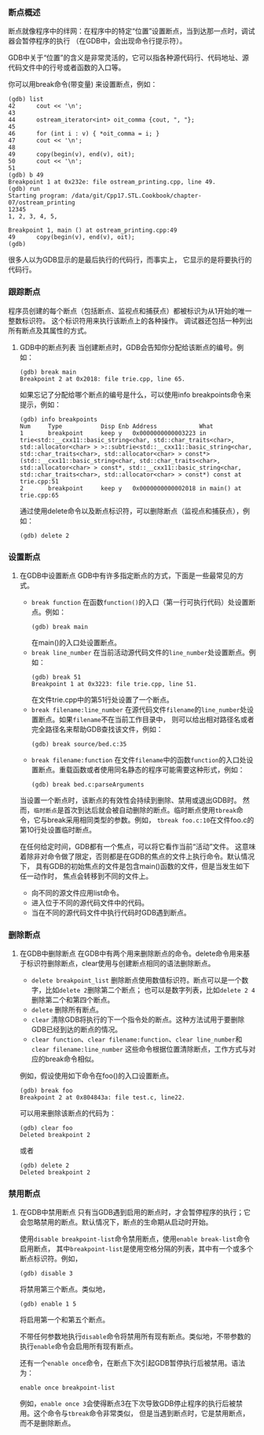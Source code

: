 ### 断点概述

断点就像程序中的绊网：在程序中的特定“位置”设置断点，当到达那一点时，调试器会暂停程序的执行
（在GDB中，会出现命令行提示符）。

GDB中关于“位置”的含义是非常灵活的，它可以指各种源代码行、代码地址、源代码文件中的行号或者函数的入口等。

你可以用break命令(带变量) 来设置断点，例如：

```
(gdb) list
42	    cout << '\n';
43	
44	    ostream_iterator<int> oit_comma {cout, ", "};
45	
46	    for (int i : v) { *oit_comma = i; }
47	    cout << '\n';
48	
49	    copy(begin(v), end(v), oit);
50	    cout << '\n';
51	
(gdb) b 49
Breakpoint 1 at 0x232e: file ostream_printing.cpp, line 49.
(gdb) run
Starting program: /data/git/Cpp17.STL.Cookbook/chapter-07/ostream_printing 
12345
1, 2, 3, 4, 5, 

Breakpoint 1, main () at ostream_printing.cpp:49
49	    copy(begin(v), end(v), oit);
(gdb) 
```

很多人以为GDB显示的是最后执行的代码行，而事实上，
它显示的是将要执行的代码行。

### 跟踪断点

程序员创建的每个断点（包括断点、监视点和捕获点）都被标识为从1开始的唯一整数标识符。
这个标识符用来执行该断点上的各种操作。
调试器还包括一种列出所有断点及其属性的方式。

1. GDB中的断点列表
    当创建断点时，GDB会告知你分配给该断点的编号。例如：
    ```
    (gdb) break main
    Breakpoint 2 at 0x2018: file trie.cpp, line 65.
    ```
    如果忘记了分配给哪个断点的编号是什么，可以使用info breakpoints命令来提示，例如：
    ```
    (gdb) info breakpoints 
    Num     Type           Disp Enb Address            What
    1       breakpoint     keep y   0x0000000000003223 in trie<std::__cxx11::basic_string<char, std::char_traits<char>, std::allocator<char> > >::subtrie<std::__cxx11::basic_string<char, std::char_traits<char>, std::allocator<char> > const*>(std::__cxx11::basic_string<char, std::char_traits<char>, std::allocator<char> > const*, std::__cxx11::basic_string<char, std::char_traits<char>, std::allocator<char> > const*) const at trie.cpp:51
    2       breakpoint     keep y   0x0000000000002018 in main() at trie.cpp:65
    ```
    通过使用delete命令以及断点标识符，可以删除断点（监视点和捕获点），例如：
    ```
    (gdb) delete 2
    ```

### 设置断点

1. 在GDB中设置断点
    GDB中有许多指定断点的方式，下面是一些最常见的方式。
    - `break function`
        在函数`function()`的入口（第一行可执行代码）处设置断点。例如：
        ```
        (gdb) break main
        ```
        在main()的入口处设置断点。
    - `break line_number`
        在当前活动源代码文件的`line_number`处设置断点。例如：
        ```
        (gdb) break 51
        Breakpoint 1 at 0x3223: file trie.cpp, line 51.
        ```
        在文件trie.cpp中的第51行处设置了一个断点。
    - `break filename:line_number`
        在源代码文件`filename`的`line_number`处设置断点。如果`filename`不在当前工作目录中，
        则可以给出相对路径名或者完全路径名来帮助GDB查找该文件，例如：
        ```
        (gdb) break source/bed.c:35
        ```
    - `break filename:function`
        在文件`filename`中的函数`function`的入口处设置断点。重载函数或者使用同名静态的程序可能需要这种形式，例如：
        ```
        (gdb) break bed.c:parseArguments
        ```

    当设置一个断点时，该断点的有效性会持续到删除、禁用或退出GDB时。
    然而，`临时断点`是首次到达后就会被自动删除的断点。临时断点使用`tbreak`命令，它与break采用相同类型的参数。例如，
    `tbreak foo.c:10`在文件foo.c的第10行处设置临时断点。

    在任何给定时间，GDB都有一个焦点，可以将它看作当前“活动”文件。
    这意味着除非对命令做了限定，否则都是在GDB的焦点的文件上执行命令。默认情况下，
    具有GDB的初始焦点的文件是包含main()函数的文件，但是当发生如下任一动作时，
    焦点会转移到不同的文件上。
    - 向不同的源文件应用list命令。
    - 进入位于不同的源代码文件中的代码。
    - 当在不同的源代码文件中执行代码时GDB遇到断点。

### 删除断点

1. 在GDB中删除断点
    在GDB中有两个用来删除断点的命令。delete命令用来基于标识符删除断点，clear使用与创建断点相同的语法删除断点。
    - `delete breakpoint_list`
        删除断点使用数值标识符。断点可以是一个数字，比如`delete 2`删除第二个断点；
        也可以是数字列表，比如`delete 2 4`删除第二个和第四个断点。
    - `delete`
        删除所有断点。
    - `clear`
        清除GDB将执行的下一个指令处的断点。这种方法试用于要删除GDB已经到达的断点的情况。
    - `clear function`、`clear filename:function`、`clear line_number`和`clear filename:line_number`
        这些命令根据位置清除断点，工作方式与对应的break命令相似。

    例如，假设使用如下命令在foo()的入口设置断点。
    ```
    (gdb) break foo
    Breakpoint 2 at 0x804843a: file test.c, line22.
    ```
    可以用来删除该断点的代码为：
    ```
    (gdb) clear foo
    Deleted breakpoint 2
    ```
    或者
    ```
    (gdb) delete 2
    Deleted breakpoint 2
    ```

### 禁用断点

1. 在GDB中禁用断点
    只有当GDB遇到启用的断点时，才会暂停程序的执行；它会忽略禁用的断点。默认情况下，断点的生命期从启动时开始。

    使用`disable breakpoint-list`命令禁用断点，使用`enable break-list`命令启用断点，
    其中`breakpoint-list`是使用空格分隔的列表，其中有一个或多个断点标识符。例如，
    ```
    (gdb) disable 3
    ```
    将禁用第三个断点。类似地，
    ```
    (gdb) enable 1 5
    ```
    将启用第一个和第五个断点。

    不带任何参数地执行`disable`命令将禁用所有现有断点。类似地，不带参数的执行`enable`命令会启用所有现有断点。

    还有一个`enable once`命令，在断点下次引起GDB暂停执行后被禁用。语法为：
    ```
    enable once breakpoint-list
    ```
    例如，`enable once 3`会使得断点3在下次导致GDB停止程序的执行后被禁用。这个命令与`tbreak`命令非常类似，
    但是当遇到断点时，它是禁用断点，而不是删除断点。

